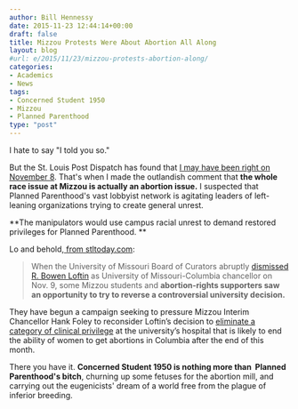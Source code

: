 ```yaml
---
author: Bill Hennessy
date: 2015-11-23 12:44:14+00:00
draft: false
title: Mizzou Protests Were About Abortion All Along
layout: blog
#url: e/2015/11/23/mizzou-protests-abortion-along/
categories:
- Academics
- News
tags:
- Concerned Student 1950
- Mizzou
- Planned Parenthood
type: "post"
---
```


I hate to say "I told you so."

But the St. Louis Post Dispatch has found that [I may have been right on November 8](https://hennessysview.com/2015/11/08/are-abortionists-manipulating-mizzous-black-athletes/). That's when I made the outlandish comment that **the whole race issue at Mizzou is actually an abortion issue.** I suspected that Planned Parenthood's vast lobbyist network is agitating leaders of left-leaning organizations trying to create general unrest.

**The manipulators would use campus racial unrest to demand restored privileges for Planned Parenthood. **

Lo and behold,[ from stltoday.com](https://www.stltoday.com/news/local/education/mizzou-students-putting-pressure-on-university-to-continue-relationship-with/article_2a3208e2-9328-519f-bc9a-b28ab7cd1330.html):



> When the University of Missouri Board of Curators abruptly [dismissed R. Bowen Loftin](https://www.stltoday.com/news/local/education/missteps-not-student-revolt-led-to-mizzou-chancellor-s-demise/article_f955e9cf-6fc8-5fb0-b2cc-1b798d53fccc.html) as University of Missouri-Columbia chancellor on Nov. 9, some Mizzou students and **abortion-rights supporters saw an opportunity to try to reverse a controversial university decision.**

They have begun a campaign seeking to pressure Mizzou Interim Chancellor Hank Foley to reconsider Loftin’s decision to [eliminate a category of clinical privilege](https://www.stltoday.com/business/local/planned-parenthood-looks-for-alternative-privileging-options/article_9374fe04-8483-5497-b5eb-76c73a5a69f5.html) at the university’s hospital that is likely to end the ability of women to get abortions in Columbia after the end of this month.



There you have it. **Concerned Student 1950 is nothing more than  Planned Parenthood's bitch**, churning up some fetuses for the abortion mill, and carrying out the eugenicists' dream of a world free from the plague of inferior breeding.



